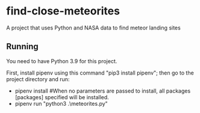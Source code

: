 # find-close-meteorites
A project that uses Python and NASA data to find meteor landing sites

## Running

You need to have Python 3.9 for this project.

First, install pipenv using this command "pip3 install pipenv"; then go to the project directory and run:

- pipenv install  #When no parameters are passed to install, all packages [packages] specified will be installed.
- pipenv run "python3 .\meteorites.py"
